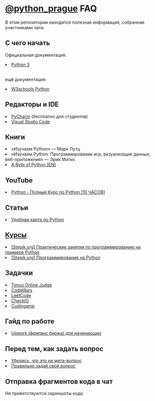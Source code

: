 <h1><a href="https://t.me/python_prague">@python_prague</a> FAQ</h1>

В этом репозитории находится полезная информация, собранная участниками чата.

<h2>С чего начать</h2>

<h7>Официальная документация:</h7>

 <li><h7><a href="https://docs.python.org/3/">Python 3</a></h7></li>


 <br><h7>ещё документация:</h7></br>

  <li><h7><a href="https://www.w3schools.com/python/">W3schools Python</a></h7></li>

 

 

 <h2>Редакторы и IDE</h2>
  <li><h7><a href="https://www.jetbrains.com/pycharm/">PyCharm</a></h7>
 (бесплатно для студентов)</li>
 
<li><h7><a href="https://code.visualstudio.com/">Visual Studio Code</a></h7></li>

  <h2>Книги</h2>

  <li>«Изучаем Python» — Марк Лутц</li>


<li>«Изучаем Python. Программирование игр, визуализация данных, веб-приложения» — Эрик Мэтиз</li>

  <li> <h7><a href="https://python.swaroopch.com/">A Byte of Python [EN]</a></h7></li>
  

  <h2>YouTube</h2>

  <li><h7><a href="https://youtu.be/cr_3evPrzsU">Python - Полный Курс по Python [10 ЧАСОВ]</a></h7></li>

  <h2>Статьи</h2>
  <li><h7><a href="https://roadmap.sh/python">Удобная карта по Python</h7></li>

   <h2>Курсы</h2>

   <li><h7><a href="https://stepik.org/course/127813/">[Stepik.org] Практические занятия по программированию на примере Python</a></h7></li>
   
   <li><h7><a href="https://stepik.org/course/67/">[Stepik.org] Программирование на Python</a></h7></li>

  <h2>Задачки</h2>

  <li><h7><a href="https://acm.timus.ru/">Timus Online Judge</a></h7></li>

 <li><h7><a href="https://www.codewars.com/">CodeWars</a></h7></li>
 

<li><h7><a href="https://leetcode.com/">LeetCode</a></h7></li>

<li><h7><a href="https://py.checkio.org/">CheckIO</a></h7></li>

<li><h7><a href="https://www.codingame.com/start/">Codingame</a></h7></li>
  
  <h2>Гайд по работе</h2>
  <li> <h7><a href="http://odeskconf.github.io/guide/"> Upwork (фриланс биржа) для начинающих</a></h7></li>
  

 <h2>Перед тем, как задать вопрос</h2>

 <li><h7><a href="https://nometa.xyz/ru.html">Убедись, что это не мета-вопрос</a></h7></li>

<li><h7><a href="https://habr.com/ru/articles/460221/">Правильно задай свой вопрос</a></h7></li>

<h2>Отправка фрагментов кода в чат</h2>
Не приветствуются скриншоты кода.







